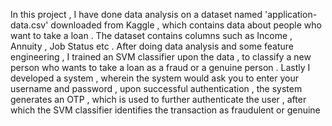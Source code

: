 In this project , I have done data analysis on a dataset named 'application-data.csv' downloaded from Kaggle , which contains data about people who want to take a loan .
The dataset contains columns such as Income , Annuity , Job Status etc . After doing data analysis and some feature engineering , I trained an SVM classifier upon the data , to classify a new person who wants to take a loan as a fraud or a genuine person . Lastly I developed a system , wherein the system would ask you to enter your username and password , upon successful authentication , the system generates an OTP , which is used to further authenticate the user , after which the SVM classifier identifies the transaction as fraudulent or  genuine
